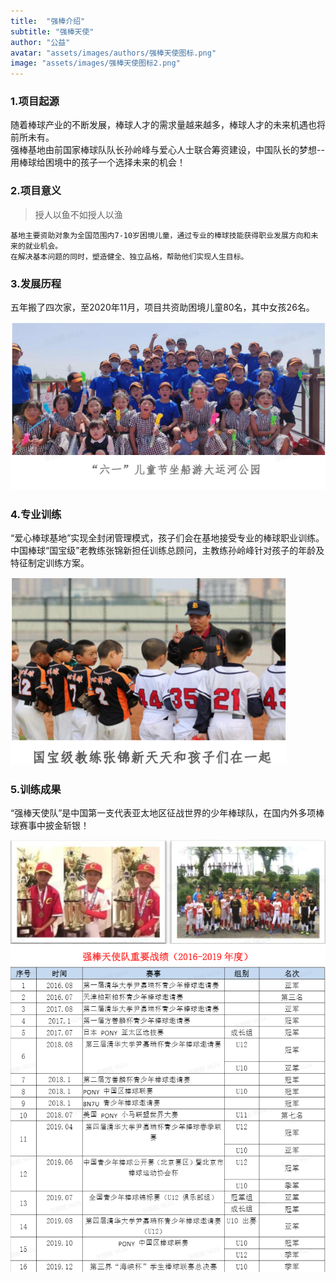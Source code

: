```yaml
---
title:  "强棒介绍"
subtitle: "强棒天使"
author: "公益"
avatar: "assets/images/authors/强棒天使图标.png"
image: "assets/images/强棒天使图标2.png"
---
```

 
### 1.项目起源  
随着棒球产业的不断发展，棒球人才的需求量越来越多，棒球人才的未来机遇也将前所未有。  
强棒基地由前国家棒球队队长孙岭峰与爱心人士联合筹资建设，中国队长的梦想--用棒球给困境中的孩子一个选择未来的机会！  

### 2.项目意义  
> 授人以鱼不如授人以渔  
> 
    基地主要资助对象为全国范围内7-10岁困境儿童，通过专业的棒球技能获得职业发展方向和未来的就业机会。  
    在解决基本问题的同时，塑造健全、独立品格，帮助他们实现人生目标。  
    
### 3.发展历程  
五年搬了四次家，至2020年11月，项目共资助困境儿童80名，其中女孩26名。  

![六一.png](../assets/images/六一.png)

### 4.专业训练  
“爱心棒球基地”实现全封闭管理模式，孩子们会在基地接受专业的棒球职业训练。  
中国棒球“国宝级”老教练张锦新担任训练总顾问，主教练孙岭峰针对孩子的年龄及特征制定训练方案。  

![强棒天使图标3.png](../assets/images/强棒天使图标3.png)  

### 5.训练成果  
“强棒天使队”是中国第一支代表亚太地区征战世界的少年棒球队，在国内外多项棒球赛事中披金斩银！  

![/获奖1.png](../assets/images//获奖1.png)  
![/获奖2.png](../assets/images//获奖2.png)  

